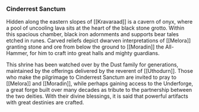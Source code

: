 ### Cinderrest Sanctum

Hidden along the eastern slopes of [[Kravaraad]] is a cavern of onyx, where a pool of uncooling lava sits at the heart of the black stone grotto. Within this spacious chamber, black iron adornments and supports bear tales etched in runes. Carved reliefs depict dwarven interpretations of [[Melora]] granting stone and ore from below the ground to [[Moradin]] the All-Hammer, for him to craft into great halls and mighty guardians.

This shrine has been watched over by the Dust family for generations, maintained by the offerings delivered by the reverent of [[Uthodurn]]. Those who make the pilgrimage to Cinderrest Sanctum are invited to pray to [[Melora]] and [[Moradin]], while perhaps gaining access to the Underforge, a great forge built over many decades as tribute to the partnership between the two deities. With their divine blessings, it is said that powerful artifacts with great destinies are crafted.
